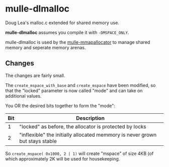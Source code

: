 # mulle-dlmalloc

Doug Lea's malloc.c extended for shared memory use.

**mulle-dlmalloc** assumes you compile it with `-DMSPACE_ONLY`.

mulle-dlmalloc is used by the [mulle-mmapallocator](//github.com/mulle-core/mulle-mmapallocator) to manage shared memory and seperate memory arenas.


## Changes

The changes are fairly small.

The `create_mspace_with_base` and `create_mspace` have been modified, so
that the "locked" parameter is now called "mode" and can take on additional
values.

You OR the desired bits together to form the "mode":

| Bit | Description
|-----|------------------------------------------------------------|
| 1   | "locked" as before, the allocator is protected by locks    |
| 2   | "inflexible" the initially allocated memmory is never grown but stays stable |


So `create_mspace( 0x1000, 2 | 1)` will create "mspace" of size 4KB (of which
approximately 2K will be used for housekeeping.

